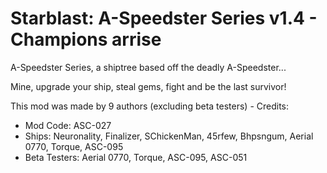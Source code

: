 # Starblast: A-Speedster Series v1.4 - Champions arrise
A-Speedster Series, a shiptree based off the deadly A-Speedster...

Mine, upgrade your ship, steal gems, fight and be the last survivor!

This mod was made by 9 authors (excluding beta testers) - Credits:
- Mod Code: ASC-027
- Ships: Neuronality, Finalizer, SChickenMan, 45rfew, Bhpsngum, Aerial 0770, Torque, ASC-095
- Beta Testers: Aerial 0770, Torque, ASC-095, ASC-051
